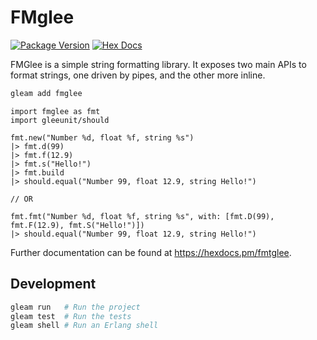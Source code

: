 # FMglee

[![Package Version](https://img.shields.io/hexpm/v/fmglee)](https://hex.pm/packages/fmglee)
[![Hex Docs](https://img.shields.io/badge/hex-docs-ffaff3)](https://hexdocs.pm/fmglee/)

FMGlee is a simple string formatting library. It exposes two main APIs to format 
strings, one driven by pipes, and the other more inline.

```sh
gleam add fmglee
```
```gleam
import fmglee as fmt
import gleeunit/should

fmt.new("Number %d, float %f, string %s")
|> fmt.d(99)
|> fmt.f(12.9)
|> fmt.s("Hello!")
|> fmt.build
|> should.equal("Number 99, float 12.9, string Hello!")

// OR

fmt.fmt("Number %d, float %f, string %s", with: [fmt.D(99), fmt.F(12.9), fmt.S("Hello!")])
|> should.equal("Number 99, float 12.9, string Hello!")
```

Further documentation can be found at <https://hexdocs.pm/fmtglee>.

## Development

```sh
gleam run   # Run the project
gleam test  # Run the tests
gleam shell # Run an Erlang shell
```
